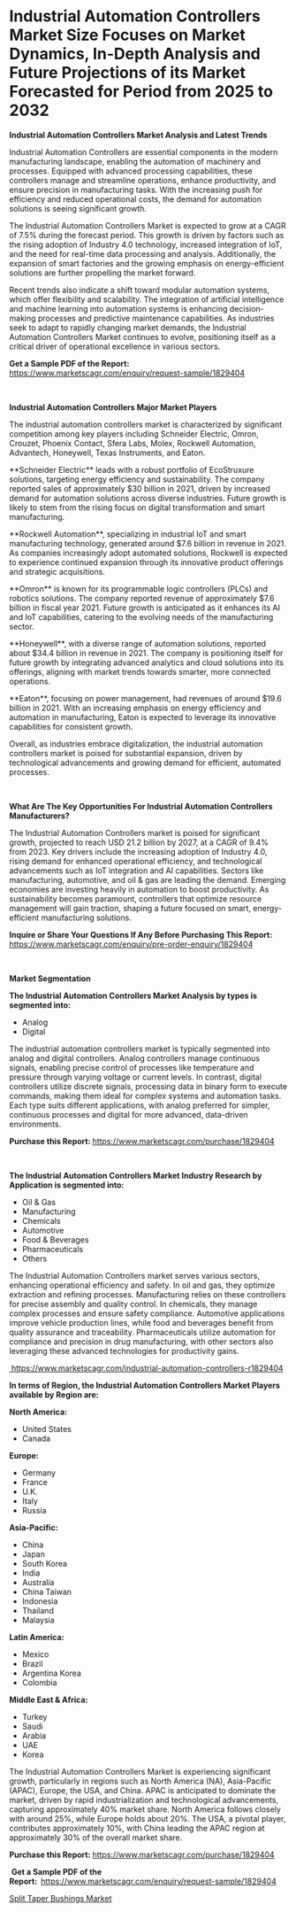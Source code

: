 <p><h1>Industrial Automation Controllers Market Size Focuses on Market Dynamics, In-Depth Analysis and Future Projections of its Market Forecasted for Period from 2025 to 2032</h1></p><p><strong>Industrial Automation Controllers Market Analysis and Latest Trends</strong></p>
<p><p>Industrial Automation Controllers are essential components in the modern manufacturing landscape, enabling the automation of machinery and processes. Equipped with advanced processing capabilities, these controllers manage and streamline operations, enhance productivity, and ensure precision in manufacturing tasks. With the increasing push for efficiency and reduced operational costs, the demand for automation solutions is seeing significant growth.</p><p>The Industrial Automation Controllers Market is expected to grow at a CAGR of 7.5% during the forecast period. This growth is driven by factors such as the rising adoption of Industry 4.0 technology, increased integration of IoT, and the need for real-time data processing and analysis. Additionally, the expansion of smart factories and the growing emphasis on energy-efficient solutions are further propelling the market forward.</p><p>Recent trends also indicate a shift toward modular automation systems, which offer flexibility and scalability. The integration of artificial intelligence and machine learning into automation systems is enhancing decision-making processes and predictive maintenance capabilities. As industries seek to adapt to rapidly changing market demands, the Industrial Automation Controllers Market continues to evolve, positioning itself as a critical driver of operational excellence in various sectors.</p></p>
<p><strong>Get a Sample PDF of the Report:&nbsp;</strong> <a href="https://www.marketscagr.com/enquiry/request-sample/1829404?utm_campaign=3019&utm_medium=2&utm_source=Github&utm_content=ia&utm_term=11042025&utm_id=industrial-automation-controllers">https://www.marketscagr.com/enquiry/request-sample/1829404</a></p>
<p>&nbsp;</p>
<p><strong>Industrial Automation Controllers Major Market Players</strong></p>
<p><p>The industrial automation controllers market is characterized by significant competition among key players including Schneider Electric, Omron, Crouzet, Phoenix Contact, Sfera Labs, Molex, Rockwell Automation, Advantech, Honeywell, Texas Instruments, and Eaton. </p><p>**Schneider Electric** leads with a robust portfolio of EcoStruxure solutions, targeting energy efficiency and sustainability. The company reported sales of approximately $30 billion in 2021, driven by increased demand for automation solutions across diverse industries. Future growth is likely to stem from the rising focus on digital transformation and smart manufacturing.</p><p>**Rockwell Automation**, specializing in industrial IoT and smart manufacturing technology, generated around $7.6 billion in revenue in 2021. As companies increasingly adopt automated solutions, Rockwell is expected to experience continued expansion through its innovative product offerings and strategic acquisitions.</p><p>**Omron** is known for its programmable logic controllers (PLCs) and robotics solutions. The company reported revenue of approximately $7.6 billion in fiscal year 2021. Future growth is anticipated as it enhances its AI and IoT capabilities, catering to the evolving needs of the manufacturing sector.</p><p>**Honeywell**, with a diverse range of automation solutions, reported about $34.4 billion in revenue in 2021. The company is positioning itself for future growth by integrating advanced analytics and cloud solutions into its offerings, aligning with market trends towards smarter, more connected operations.</p><p>**Eaton**, focusing on power management, had revenues of around $19.6 billion in 2021. With an increasing emphasis on energy efficiency and automation in manufacturing, Eaton is expected to leverage its innovative capabilities for consistent growth.</p><p>Overall, as industries embrace digitalization, the industrial automation controllers market is poised for substantial expansion, driven by technological advancements and growing demand for efficient, automated processes.</p></p>
<p>&nbsp;</p>
<p><strong>What Are The Key Opportunities For Industrial Automation Controllers Manufacturers?</strong></p>
<p><p>The Industrial Automation Controllers market is poised for significant growth, projected to reach USD 21.2 billion by 2027, at a CAGR of 9.4% from 2023. Key drivers include the increasing adoption of Industry 4.0, rising demand for enhanced operational efficiency, and technological advancements such as IoT integration and AI capabilities. Sectors like manufacturing, automotive, and oil & gas are leading the demand. Emerging economies are investing heavily in automation to boost productivity. As sustainability becomes paramount, controllers that optimize resource management will gain traction, shaping a future focused on smart, energy-efficient manufacturing solutions.</p></p>
<p><strong>Inquire or Share Your Questions If Any Before Purchasing This Report:</strong> <a href="https://www.marketscagr.com/enquiry/pre-order-enquiry/1829404?utm_campaign=3019&utm_medium=2&utm_source=Github&utm_content=ia&utm_term=11042025&utm_id=industrial-automation-controllers">https://www.marketscagr.com/enquiry/pre-order-enquiry/1829404</a></p>
<p>&nbsp;</p>
<p><strong>Market Segmentation</strong></p>
<p><strong>The Industrial Automation Controllers Market Analysis by types is segmented into:</strong></p>
<p><ul><li>Analog</li><li>Digital</li></ul></p>
<p><p>The industrial automation controllers market is typically segmented into analog and digital controllers. Analog controllers manage continuous signals, enabling precise control of processes like temperature and pressure through varying voltage or current levels. In contrast, digital controllers utilize discrete signals, processing data in binary form to execute commands, making them ideal for complex systems and automation tasks. Each type suits different applications, with analog preferred for simpler, continuous processes and digital for more advanced, data-driven environments.</p></p>
<p><strong>Purchase this Report:&nbsp;</strong><a href="https://www.marketscagr.com/purchase/1829404?utm_campaign=3019&utm_medium=2&utm_source=Github&utm_content=ia&utm_term=11042025&utm_id=industrial-automation-controllers">https://www.marketscagr.com/purchase/1829404</a></p>
<p>&nbsp;</p>
<p><strong>The Industrial Automation Controllers Market Industry Research by Application is segmented into:</strong></p>
<p><ul><li>Oil & Gas</li><li>Manufacturing</li><li>Chemicals</li><li>Automotive</li><li>Food & Beverages</li><li>Pharmaceuticals</li><li>Others</li></ul></p>
<p><p>The Industrial Automation Controllers market serves various sectors, enhancing operational efficiency and safety. In oil and gas, they optimize extraction and refining processes. Manufacturing relies on these controllers for precise assembly and quality control. In chemicals, they manage complex processes and ensure safety compliance. Automotive applications improve vehicle production lines, while food and beverages benefit from quality assurance and traceability. Pharmaceuticals utilize automation for compliance and precision in drug manufacturing, with other sectors also leveraging these advanced technologies for productivity gains.</p></p>
<p><a href="https://www.marketscagr.com/industrial-automation-controllers-r1829404?utm_campaign=3019&utm_medium=2&utm_source=Github&utm_content=ia&utm_term=11042025&utm_id=industrial-automation-controllers">&nbsp;https://www.marketscagr.com/industrial-automation-controllers-r1829404</a></p>
<p><strong>In terms of Region, the Industrial Automation Controllers Market Players available by Region are:</strong></p>
<p>
    <p> <strong> North America: </strong>
        <ul>
            <li>United States</li>
            <li>Canada</li>
        </ul>
        </p> 
    <p> <strong> Europe: </strong>
        <ul>
            <li>Germany</li>
            <li>France</li>
            <li>U.K.</li>
            <li>Italy</li>
            <li>Russia</li>
        </ul>
        </p> 
    <p> <strong> Asia-Pacific: </strong>
        <ul>
            <li>China</li>
            <li>Japan</li>
            <li>South Korea</li>
            <li>India</li>
            <li>Australia</li>
            <li>China Taiwan</li>
            <li>Indonesia</li>
            <li>Thailand</li>
            <li>Malaysia</li>
        </ul>
        </p> 
    <p> <strong> Latin America: </strong>
        <ul>
            <li>Mexico</li>
            <li>Brazil</li>
            <li>Argentina Korea</li>
            <li>Colombia</li>
        </ul>
        </p> 
    <p> <strong> Middle East & Africa: </strong>
        <ul>
            <li>Turkey</li>
            <li>Saudi</li>
            <li>Arabia</li>
            <li>UAE</li>
            <li>Korea</li>
        </ul>
    </p>
    </p>
<p><p>The Industrial Automation Controllers Market is experiencing significant growth, particularly in regions such as North America (NA), Asia-Pacific (APAC), Europe, the USA, and China. APAC is anticipated to dominate the market, driven by rapid industrialization and technological advancements, capturing approximately 40% market share. North America follows closely with around 25%, while Europe holds about 20%. The USA, a pivotal player, contributes approximately 10%, with China leading the APAC region at approximately 30% of the overall market share.</p></p>
<p><strong>Purchase this Report: </strong><a href="https://www.marketscagr.com/purchase/1829404?utm_campaign=3019&utm_medium=2&utm_source=Github&utm_content=ia&utm_term=11042025&utm_id=industrial-automation-controllers">https://www.marketscagr.com/purchase/1829404</a></p>
<p>&nbsp;<strong>Get a Sample PDF of the Report:&nbsp;&nbsp;</strong><a href="https://www.marketscagr.com/enquiry/request-sample/1829404?utm_campaign=3019&utm_medium=2&utm_source=Github&utm_content=ia&utm_term=11042025&utm_id=industrial-automation-controllers">https://www.marketscagr.com/enquiry/request-sample/1829404</a></p>
<p><strong></strong></p>
<p><p><a href="https://github.com/cingozascard/Market-Research-Report-List-1/blob/main/split-taper-bushings-market.md?utm_campaign=3019&utm_medium=2&utm_source=Github&utm_content=ia&utm_term=11042025&utm_id=industrial-automation-controllers">Split Taper Bushings Market</a></p></p>